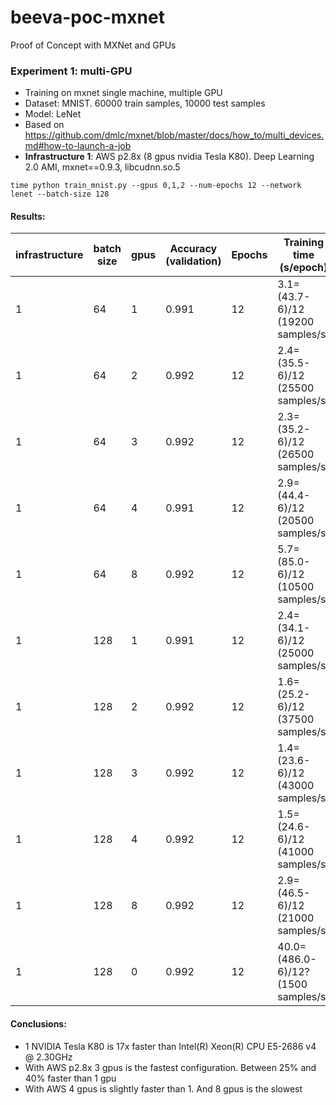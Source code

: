 # beeva-poc-mxnet
Proof of Concept with MXNet and GPUs

### Experiment 1: multi-GPU

* Training on mxnet single machine, multiple GPU
* Dataset: MNIST. 60000 train samples, 10000 test samples
* Model: LeNet
* Based on https://github.com/dmlc/mxnet/blob/master/docs/how_to/multi_devices.md#how-to-launch-a-job
* **Infrastructure 1**: AWS p2.8x (8 gpus nvidia Tesla K80). Deep Learning 2.0 AMI, mxnet==0.9.3, libcudnn.so.5

```
time python train_mnist.py --gpus 0,1,2 --num-epochs 12 --network lenet --batch-size 128
```


#### Results:

| infrastructure | batch size | gpus | Accuracy (validation) | Epochs | Training time (s/epoch)
| --- | --- | --- | --- | --- | ---
| 1 | 64 | 1 | 0.991 | 12 | 3.1=(43.7-6)/12 (19200 samples/s) 
| 1 | 64 | 2 | 0.992 | 12 | 2.4=(35.5-6)/12 (25500 samples/s)
| 1 | 64 | 3 | 0.992 | 12 | 2.3=(35.2-6)/12 (26500 samples/s)
| 1 | 64 | 4 | 0.991 | 12 | 2.9=(44.4-6)/12 (20500 samples/s)
| 1 | 64 | 8 | 0.992 | 12 | 5.7=(85.0-6)/12 (10500 samples/s)
| 1 | 128 | 1 | 0.991 | 12 | 2.4=(34.1-6)/12 (25000 samples/s) 
| 1 | 128 | 2 | 0.992 | 12 | 1.6=(25.2-6)/12 (37500 samples/s)
| 1 | 128 | 3 | 0.992 | 12 | 1.4=(23.6-6)/12 (43000 samples/s)
| 1 | 128 | 4 | 0.992 | 12 | 1.5=(24.6-6)/12 (41000 samples/s)
| 1 | 128 | 8 | 0.992 | 12 | 2.9=(46.5-6)/12 (21000 samples/s)
| 1 | 128 | 0 | 0.992 | 12 | 40.0=(486.0-6)/12? (1500 samples/s)


#### Conclusions:
* 1 NVIDIA Tesla K80 is 17x faster than Intel(R) Xeon(R) CPU E5-2686 v4 @ 2.30GHz
* With AWS p2.8x 3 gpus is the fastest configuration. Between 25% and 40% faster than 1 gpu
* With AWS 4 gpus is slightly faster than 1. And 8 gpus is the slowest

